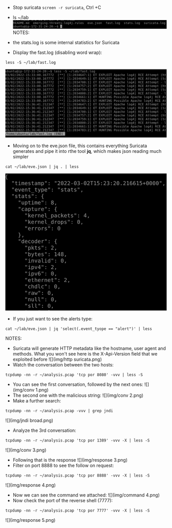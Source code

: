 - Stop suricata `screen -r suricata`, Ctrl +C
- ls ~/lab
![](img/suric.png)
NOTES: 
- the stats.log is some internal statistics for Suricata

- Display the fast.log (disabling word wrap):
```
less -S ~/lab/fast.log
```
![](img/less.png)
- Moving on to the eve.json file, this contains everything Suricata generates and pipe it into rthe tool **jq**, which makes json reading much simpler
```
cat ~/lab/eve.json | jq . | less
```
![](img/json.png)
- If you just want to see the alerts type:
```
cat ~/lab/eve.json | jq 'select(.event_tyope == "alert")' | less
```
NOTES:
- Suricata will generate HTTP metadata like the hostname, user agent and methods. What you won't see here is the X-Api-Version field that we exploited before
![](img/http suricata.png)
- Watch the conversation between the two hosts:
```
tcpdump -nn -r ~/analysis.pcap 'tcp por 8080' -vvv | less -S
```
- You can see the first conversation, followed by the next ones:
![](img/conv 1.png)
- The second one with the malicious string:
![](img/conv 2.png)
- Make a further search:
```
tcpdump -nn -r ~/analysis.pcap -vvv | grep jndi
```
![](img/jndi broad.png)
- Analyze the 3rd conversation:
```
tcpdump -nn -r ~/analysis.pcap 'tcp por 1389' -vvv -X | less -S
```
![](img/conv 3.png)
- Following that is the response
![](img/response 3.png)
- Filter on port 8888 to see the follow on request:
```
tcpdump -nn -r ~/analysis.pcap 'tcp por 8888' -vvv -X | less -S
```
![](img/response 4.png)
- Now we can see the command we attached:
![](img/command 4.png)
- Now check the port of the reverse shell (7777):
```
tcpdump -nn -r ~/analysis.pcap 'tcp por 7777' -vvv -X | less -S
```
![](img/response 5.png)
